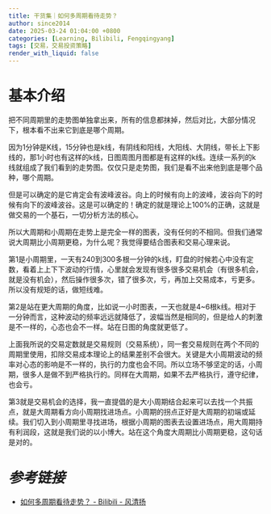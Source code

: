 ```yaml
---
title: 干货集｜如何多周期看待走势？
author: since2014
date: 2025-03-24 01:04:00 +0800
categories: [Learning, Bilibili, Fengqingyang]
tags: [交易，交易投资策略]
render_with_liquid: false
---
```


# 基本介绍

把不同周期里的走势图单独拿出来，所有的信息都抹掉，然后对比，大部分情况下，根本看不出来它到底是哪个周期。



因为1分钟是K线，15分钟也是k线，有阴线和阳线，大阳线、大阴线，带长上下影线的，那1小时也有这样的k线，日图周图月图都是有这样的k线。连续一系列的k线就组成了我们看到的走势图。仅仅只是走势图，我们是看不出来他到底是哪个品种，哪个周期。



但是可以确定的是它肯定会有波峰波谷。向上的时候有向上的波峰，波谷向下的时候有向下的波峰波谷。这是可以确定的！确定的就是理论上100%的正确，这就是做交易的一个基石，一切分析方法的核心。



所以大周期和小周期在走势上是完全一样的图表，没有任何的不相同。但我们通常说大周期比小周期更稳，为什么呢？我觉得要结合图表和交易心理来说。



第1是小周期里，一天有240到300多根一分钟的k线，盯盘的时候若心中没有定数，看着上上下下波动的行情，心里就会发现有很多很多交易机会（有很多机会，就是没有机会），然后操作很多次，错了很多次，亏，再加上交易成本，亏更多。所以没有规矩的话，做短线难。



第2是站在更大周期的角度，比如说一小时图表，一天也就是4~6根k线。相对于一分钟而言，这种波动的频率远远就降低了，波幅当然是相同的，但是给人的刺激是不一样的，心态也会不一样。站在日图的角度就更低了。



上面我所说的交易定数就是交易规则（交易系统），同一套交易规则在两个不同的周期里使用，扣除交易成本理论上的结果差别不会很大。关键是大小周期波动的频率对心态的影响是不一样的，执行的力度也会不同。所以立场不够坚定的话，小周期，很多人是做不到严格执行的。同样在大周期，如果不去严格执行，遵守纪律，也会亏。



第3就是交易机会的选择，我一直提倡的是大小周期结合起来可以去找一个共振点，就是大周期看方向小周期找进场点。小周期的拐点正好是大周期的初端或延续。我们切入到小周期里寻找进场，根据小周期的图表去设置进场点，用大周期持有利润段，这就是我们说的以小博大。站在这个角度大周期比小周期更稳，这句话是对的。

# *参考链接*

+ [如何多周期看待走势？ - Bilibili - 风清扬](https://www.bilibili.com/opus/509022331174028949?spm_id_from=333.1387.0.0)